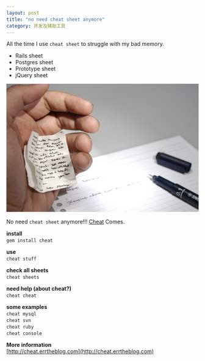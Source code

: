 ```yaml
---
layout: post
title: "no need cheat sheet anymore"
category: 开发及辅助工具
---
```



All the time I use `cheat sheet` to struggle with my bad memory.

* Rails sheet
* Postgres sheet
* Prototype sheet
* jQuery sheet

![Alt text](/images/cheat.jpg "cheat")

No need `cheat sheet` anymore!!! [Cheat](http://cheat.errtheblog.com) Comes.


**install**<br>
`gem install cheat`

**use**<br>
`cheat stuff`

**check all sheets**<br>
`cheat sheets`

**need help (about cheat?)**<br>
`cheat cheat`

**some examples**<br>
`cheat mysql`<br>
`cheat svn`<br>
`cheat ruby`<br>
`cheat console`

**More information**<br>
[http://cheat.errtheblog.com](http://cheat.errtheblog.com)
